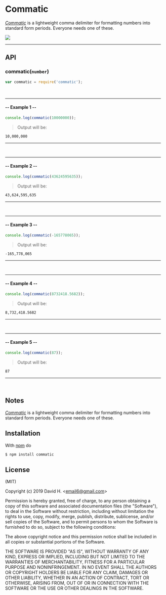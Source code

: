 # Commatic
[_Commatic_](https://www.npmjs.com/package/commatic) is a lightweight comma delimiter for formatting numbers into standard form periods. Everyone needs one of these.

<img src="https://user-images.githubusercontent.com/45696445/67348320-8456ac80-f512-11e9-9e33-d8b91b7fd283.gif">

_________________________
## API
### commatic(`number`)
```js
var commatic = require('commatic');

```
&nbsp;
_________________________
#### -- Example 1 --
```js
console.log(commatic(10000000));
```
> Output will be:
```
10,000,000
```
_________________________
&nbsp;
&nbsp;
_________________________
#### -- Example 2 --
```js
console.log(commatic(43624595635));
```
> Output will be:
```
43,624,595,635
```
_________________________
&nbsp;
&nbsp;
_________________________
#### -- Example 3 --
```js
console.log(commatic(-165778065));
```
> Output will be:
```
-165,778,065
```
_________________________
&nbsp;
&nbsp;
_________________________
#### -- Example 4 --
```js
console.log(commatic(8732418.5682));
```
> Output will be:
```
8,732,418.5682
```
_________________________
&nbsp;
&nbsp;
_________________________
#### -- Example 5 --
```js
console.log(commatic(87));
```
> Output will be:
```
87
```
_________________________
&nbsp;
## Notes
[_Commatic_](https://www.npmjs.com/package/commatic) is a lightweight comma delimiter for formatting numbers into standard form periods. Everyone needs one of these.

## Installation
With [npm](http://npmjs.org) do
```bash
$ npm install commatic
```

## License
(MIT)

Copyright (c) 2019 David H. &lt;email6@gmail.com&gt;

Permission is hereby granted, free of charge, to any person obtaining a copy of this software and associated documentation files (the "Software"), to deal in the Software without restriction, including without limitation the rights to use, copy, modify, merge, publish, distribute, sublicense, and/or sell copies of the Software, and to permit persons to whom the Software is furnished to do so, subject to the following conditions:

The above copyright notice and this permission notice shall be included in all copies or substantial portions of the Software.

THE SOFTWARE IS PROVIDED "AS IS", WITHOUT WARRANTY OF ANY KIND, EXPRESS OR IMPLIED, INCLUDING BUT NOT LIMITED TO THE WARRANTIES OF MERCHANTABILITY, FITNESS FOR A PARTICULAR PURPOSE AND NONINFRINGEMENT. IN NO EVENT SHALL THE AUTHORS OR COPYRIGHT HOLDERS BE LIABLE FOR ANY CLAIM, DAMAGES OR OTHER LIABILITY, WHETHER IN AN ACTION OF CONTRACT, TORT OR OTHERWISE, ARISING FROM, OUT OF OR IN CONNECTION WITH THE SOFTWARE OR THE USE OR OTHER DEALINGS IN THE SOFTWARE.
